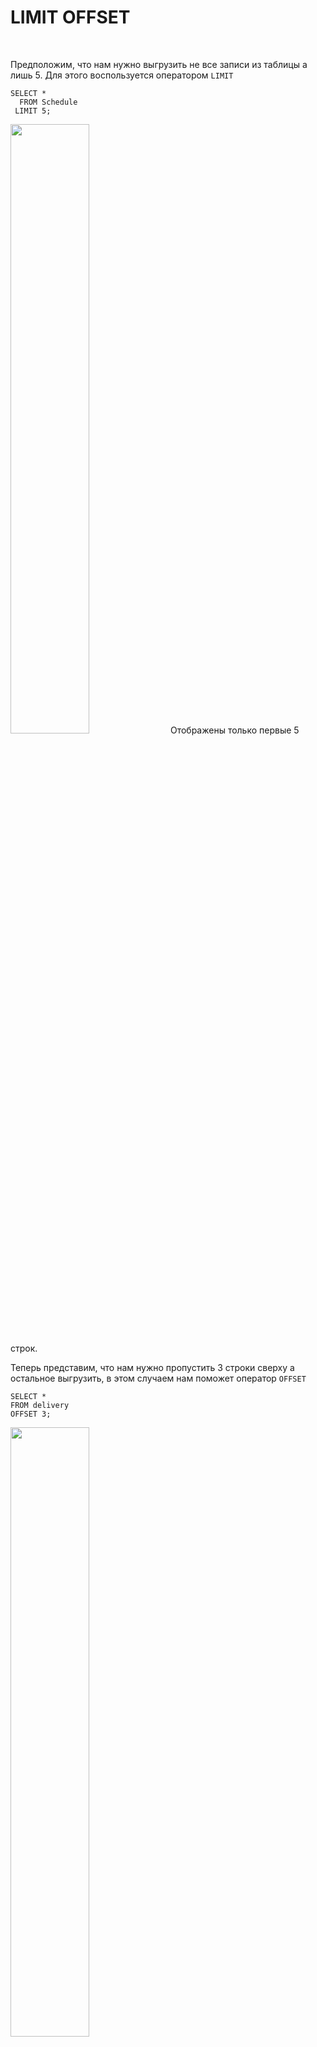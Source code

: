 # LIMIT OFFSET
<br>

Предположим, что нам нужно выгрузить не все записи из таблицы а лишь 5. Для этого воспользуется оператором ```LIMIT```
```
SELECT *
  FROM Schedule
 LIMIT 5;
```
<img src="https://github.com/Korablinr22/SQL_summary/assets/164523311/95314d36-6428-4811-b921-17d33ac0a5ac" width="50%">
Отображены только первые 5 строк.

Теперь представим, что нам нужно пропустить 3 строки сверху а остальное выгрузить, в этом случаем нам поможет оператор ```OFFSET```
```
SELECT *
FROM delivery
OFFSET 3;
```
<img src="https://github.com/Korablinr22/SQL_summary/assets/164523311/9fcc31ec-8a88-4f03-879b-e42d44ee7f2d" width="50%">



